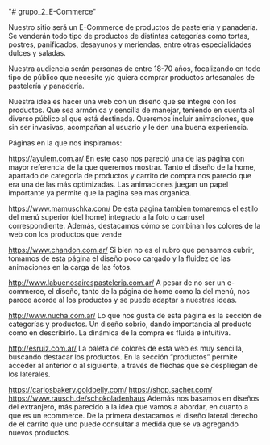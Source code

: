 "# grupo_2_E-Commerce" 

Nuestro sitio será un E-Commerce de productos de pastelería y panadería. Se venderán todo tipo de productos de distintas categorías como tortas, postres, panificados, desayunos y meriendas, entre otras especialidades dulces y saladas.

Nuestra audiencia serán personas de entre 18-70 años, focalizando en todo tipo de público que necesite y/o quiera comprar productos artesanales de pastelería y panadería.

Nuestra idea es hacer una web con un diseño que se integre con los productos. Que sea armónica y sencilla de manejar, teniendo en cuenta al diverso público al que está destinada.
Queremos incluir animaciones, que sin ser invasivas, acompañan al usuario y le den una buena experiencia.


Páginas en la que nos inspiramos:

https://ayulem.com.ar/
En este caso nos pareció una de las página con mayor referencia de la que queremos mostrar. Tanto el diseño de la home, apartado de categoría de productos y carrito de compra nos pareció que era una de las más optimizadas. Las animaciones juegan un papel importante ya permite que la pagina sea mas organica.  

https://www.mamuschka.com/
De esta pagina tambien tomaremos el estilo del menú superior (del home) integrado a la foto o carrusel correspondiente. Además, destacamos cómo se combinan los colores de la web con los productos que vende

https://www.chandon.com.ar/
Si bien no es el rubro que pensamos cubrir, tomamos de esta página el diseño poco cargado y la fluidez de las animaciones en la carga de las fotos.

http://www.labuenosairespasteleria.com.ar/
A pesar de no ser un e-commerce, el diseño, tanto de la página de home como la del menú, nos parece acorde al los productos y se puede adaptar a nuestras ideas.

http://www.nucha.com.ar/
Lo que nos gusta de esta página es la sección de categorías y productos. Un diseño sobrio, dando importancia al producto como en describirlo. La dinámica de la compra es fluida e intuitiva.

http://esruiz.com.ar/
La paleta de colores de esta web es muy sencilla, buscando destacar los productos.
En la sección ”productos” permite acceder al anterior o al siguiente, a través de flechas que se despliegan de los laterales.

https://carlosbakery.goldbelly.com/
https://shop.sacher.com/
https://www.rausch.de/schokoladenhaus
Además nos basamos en diseños del extranjero, más parecido a la idea que vamos a abordar, en cuanto a que es un ecommerce. De la primera destacamos el diseño lateral derecho de el carrito que uno puede consultar a medida que se va agregando nuevos productos.

